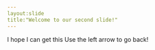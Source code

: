 ```yaml
---
layout:slide
title:"Welcome to our second slide!"
---
```

I hope I can get this
Use the left arrow to go back!
